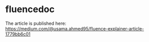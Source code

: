 # fluencedoc


The article is published here: https://medium.com/@usama.ahmed95/fluence-explainer-article-1779bb6c01

